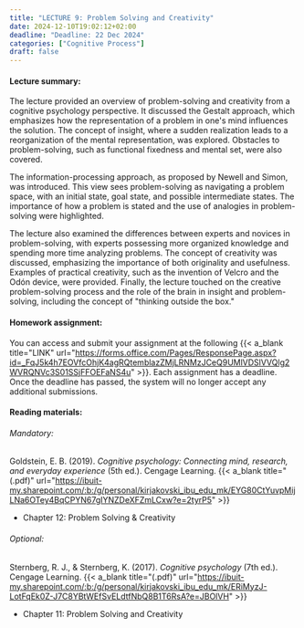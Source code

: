 ```yaml
---
title: "LECTURE 9: Problem Solving and Creativity"
date: 2024-12-10T19:02:12+02:00
deadline: "Deadline: 22 Dec 2024"
categories: ["Cognitive Process"]
draft: false
---
```


#### Lecture summary:

The lecture provided an overview of problem-solving and creativity from a cognitive psychology perspective. It discussed the Gestalt approach, which emphasizes how the representation of a problem in one's mind influences the solution. The concept of insight, where a sudden realization leads to a reorganization of the mental representation, was explored. Obstacles to problem-solving, such as functional fixedness and mental set, were also covered.

The information-processing approach, as proposed by Newell and Simon, was introduced. This view sees problem-solving as navigating a problem space, with an initial state, goal state, and possible intermediate states. The importance of how a problem is stated and the use of analogies in problem-solving were highlighted.

The lecture also examined the differences between experts and novices in problem-solving, with experts possessing more organized knowledge and spending more time analyzing problems. The concept of creativity was discussed, emphasizing the importance of both originality and usefulness. Examples of practical creativity, such as the invention of Velcro and the Odón device, were provided. Finally, the lecture touched on the creative problem-solving process and the role of the brain in insight and problem-solving, including the concept of "thinking outside the box."

#### Homework assignment:

You can access and submit your assignment at the following {{< a_blank title="LINK" url="https://forms.office.com/Pages/ResponsePage.aspx?id=_FqJ5k4h7EOVfcOhjK4agRQtemblazZMjLRNMzJCeQ9UMlVDSlVVQlg2WVRQNVc3S01SSjFFOEFaNS4u" >}}. Each assignment has a deadline. Once the deadline has passed, the system will no longer accept any additional submissions.

#### Reading materials:

###### Mandatory:

Goldstein, E. B. (2019). *Cognitive psychology: Connecting mind, research, and everyday experience* (5th ed.). Cengage Learning. {{< a_blank title="(.pdf)" url="https://ibuit-my.sharepoint.com/:b:/g/personal/kirjakovski_ibu_edu_mk/EYG80CtYuvpMijLNa6OTey4BqCPYN67gIYNZDeXFZmLCxw?e=2tyrP5" >}}

* Chapter 12: Problem Solving & Creativity

###### Optional:

Sternberg, R. J., & Sternberg, K. (2017). *Cognitive psychology* (7th ed.). Cengage Learning. {{< a_blank title="(.pdf)" url="https://ibuit-my.sharepoint.com/:b:/g/personal/kirjakovski_ibu_edu_mk/ERiMyzJ-LotFqEk0Z-J7C8YBtWEfSvELdtfNbQ8B1T6RsA?e=JBOlVH" >}}

* Chapter 11: Problem Solving and Creativity
